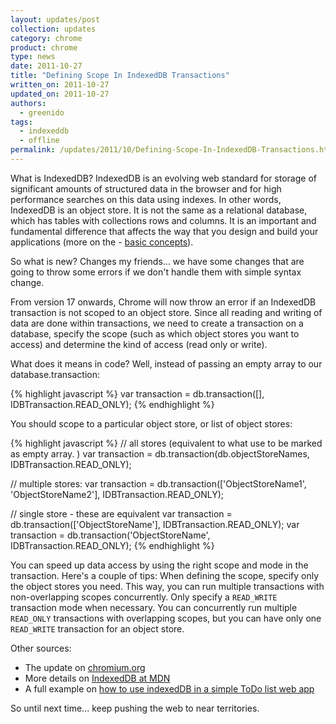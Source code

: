 ```yaml
---
layout: updates/post
collection: updates
category: chrome
product: chrome
type: news
date: 2011-10-27
title: "Defining Scope In IndexedDB Transactions"
written_on: 2011-10-27
updated_on: 2011-10-27
authors:
  - greenido
tags:
  - indexeddb
  - offline
permalink: /updates/2011/10/Defining-Scope-In-IndexedDB-Transactions.html
---
```

What is IndexedDB?
IndexedDB is an evolving web standard for storage of significant amounts of structured data in the browser and for high performance searches on this data using indexes. In other words, IndexedDB is an object store. It is not the same as a relational database, which has tables with collections rows and columns. It is an important and fundamental difference that affects the way that you design and build your applications (more on the - <a href="https://developer.mozilla.org/en/IndexedDB/Basic_Concepts_Behind_IndexedDB#Database">basic concepts</a>).

So what is new?
Changes my friends... we have some changes that are going to throw some errors if we don't handle them with simple syntax change.

From version 17 onwards, Chrome  will now throw an error if an IndexedDB transaction is not scoped to an object store. Since all reading and writing of data are done within transactions, we need to create a transaction on a database, specify the scope (such as which object stores you want to access) and determine the kind of access (read only or write).

What does it means in code?
Well, instead of passing an empty array to our database.transaction:

{% highlight javascript %}
var transaction = db.transaction([], IDBTransaction.READ_ONLY);
{% endhighlight %}

You should scope to a particular object store, or list of object stores:

{% highlight javascript %}
// all stores (equivalent to what use to be marked as empty array. )
var transaction = db.transaction(db.objectStoreNames, IDBTransaction.READ_ONLY);

// multiple stores:
var transaction = db.transaction(['ObjectStoreName1', 'ObjectStoreName2'],
    IDBTransaction.READ_ONLY);

// single store - these are equivalent
var transaction = db.transaction(['ObjectStoreName'], IDBTransaction.READ_ONLY);
var transaction = db.transaction('ObjectStoreName', IDBTransaction.READ_ONLY);
{% endhighlight %}

You can speed up data access by using the right scope and mode in the transaction. Here's a couple of tips:
When defining the scope, specify only the object stores you need. This way, you can run multiple transactions with non-overlapping scopes concurrently.
Only specify a `READ_WRITE` transaction mode when necessary. You can concurrently run multiple `READ_ONLY` transactions with overlapping scopes, but you can have only one `READ_WRITE` transaction for an object store.


Other sources:

* The update on <a href="http://goo.gl/LSuLF">chromium.org<a/>
* More details on <a href="https://developer.mozilla.org/en/IndexedDB">IndexedDB at MDN</a>
* A full example on <a href="http://www.html5rocks.com/en/tutorials/indexeddb/todo/">how to use indexedDB in a simple ToDo list web app</a>

So until next time... keep pushing the web to near territories.
